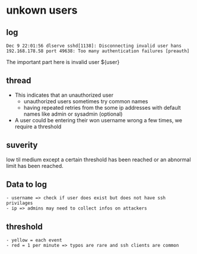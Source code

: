 # unkown users

## log

```
Dec 9 22:01:56 dlserve sshd[1138]: Disconnecting invalid user hans 192.168.178.58 port 49638: Too many authentication failures [preauth]
```

The important part here is invalid user ${user}

## thread

-   This indicates that an unauthorized user
    -   unauthorized users sometimes try common names
    -   having repeated retries from the some ip addresses with default names like admin or sysadmin (optional)
-   A user could be entering their won username wrong a few times, we require a threshold

## suverity

low til medium except a certain threshold has been reached or an abnormal limit has been reached.

## Data to log
    - username => check if user does exist but does not have ssh privilages
    - ip => admins may need to collect infos on attackers

## threshold
    - yellow = each event
    - red = 1 per minute => typos are rare and ssh clients are common